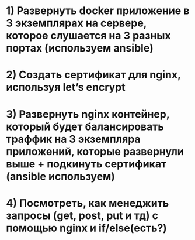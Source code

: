 # 1) Развернуть docker приложение в 3 экземплярах на сервере, которое слушается на 3 разных портах (используем ansible)


# 2) Создать сертификат для nginx, используя let’s encrypt


# 3) Развернуть  nginx  контейнер, который будет  балансировать траффик  на 3 экземпляра приложений, которые развернули выше + подкинуть сертификат (ansible используем)


# 4) Посмотреть, как менеджить запросы (get, post, put и тд) с помощью nginx и if/else(есть?)
